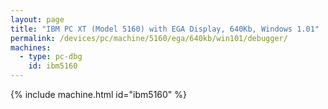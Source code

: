 ```yaml
---
layout: page
title: "IBM PC XT (Model 5160) with EGA Display, 640Kb, Windows 1.01"
permalink: /devices/pc/machine/5160/ega/640kb/win101/debugger/
machines:
  - type: pc-dbg
    id: ibm5160
---
```


{% include machine.html id="ibm5160" %}
